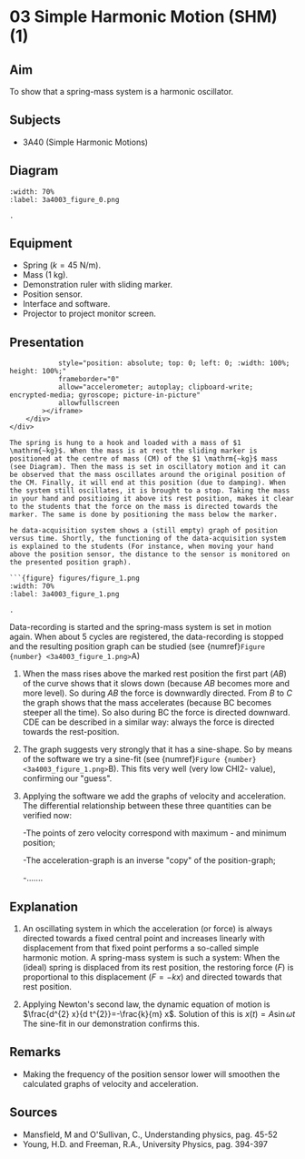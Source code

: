 # 03 Simple Harmonic Motion (SHM) (1)
  
## Aim   
 To show that a spring-mass system is a harmonic oscillator.    
  
## Subjects   
* 3A40 (Simple Harmonic Motions)   

## Diagram
   
```{figure} figures/figure_0.png  
:width: 70%  
:label: 3a4003_figure_0.png  

. 
```

## Equipment
 *  Spring ($k=45\mathrm{~N/m}$). 
 *  Mass ($1\mathrm{~kg}$). 
 *  Demonstration ruler with sliding marker. 
 *  Position sensor. 
 *  Interface and software. 
 *  Projector to project monitor screen.
    
  
## Presentation

```{iframe} https://www.youtube.com/embed/exaFE_NZqcE?si=Qv0CtuOgX3GKw8e7"
            style="position: absolute; top: 0; left: 0; :width: 100%; height: 100%;"
            frameborder="0"
            allow="accelerometer; autoplay; clipboard-write; encrypted-media; gyroscope; picture-in-picture"
            allowfullscreen
        ></iframe>
    </div>
</div>

The spring is hung to a hook and loaded with a mass of $1 \mathrm{~kg}$. When the mass is at rest the sliding marker is positioned at the centre of mass (CM) of the $1 \mathrm{~kg}$ mass (see Diagram). Then the mass is set in oscillatory motion and it can be observed that the mass oscillates around the original position of the CM. Finally, it will end at this position (due to damping). When the system still oscillates, it is brought to a stop. Taking the mass in your hand and positioing it above its rest position, makes it clear to the students that the force on the mass is directed towards the marker. The same is done by positioning the mass below the marker.

he data-acquisition system shows a (still empty) graph of position versus time. Shortly, the functioning of the data-acquisition system is explained to the students (For instance, when moving your hand above the position sensor, the distance to the sensor is monitored on the presented position graph).

```{figure} figures/figure_1.png  
:width: 70%  
:label: 3a4003_figure_1.png  

. 
```
Data-recording is started and the spring-mass system is set in motion again. When about 5 cycles are registered, the data-recording is stopped and the resulting position graph can be studied (see {numref}`Figure {number} <3a4003_figure_1.png>`A)

1. When the mass rises above the marked rest position the first part ($AB$) of the curve shows that it slows down (because $A B$ becomes more and more level). So during $A B$ the force is downwardly directed. From $B$ to $C$ the graph shows that the mass accelerates (because BC becomes steeper all the time). So also during 
BC the force is directed downward. CDE can be described in a similar way: 
always the force is directed towards the rest-position.  
2. The graph suggests very strongly that it has a sine-shape. So by means of the 
software we try a sine-fit (see {numref}`Figure {number} <3a4003_figure_1.png>`B). This fits very well (very low CHI2-
value), confirming our "guess". 
3. Applying the software we add the graphs of velocity and acceleration. The 
differential relationship between these three quantities can be verified now: 
    
    -The points of zero velocity correspond with maximum - and minimum position; 
    
    -The acceleration-graph is an inverse "copy" of the position-graph; 
    
    -.......

## Explanation   
1. An oscillating system in which the acceleration (or force) is always directed towards a fixed central point and increases linearly with displacement from that fixed point performs a so-called simple harmonic motion. A spring-mass system is such a system: When the (ideal) spring is displaced from its rest position, the restoring force $(F)$ is proportional to this displacement $(F=-k x)$ and directed towards that rest position.

2. Applying Newton's second law, the dynamic equation of motion is $\frac{d^{2} x}{d t^{2}}=-\frac{k}{m} x$. Solution of this is $x(t)=A \sin \omega t$ The sine-fit in our demonstration confirms this.

  
## Remarks
 *  Making the frequency of the position sensor lower will smoothen the calculated graphs of velocity and acceleration.
   
  
## Sources
 *  Mansfield, M and O'Sullivan, C., Understanding physics, pag. 45-52 
 *  Young, H.D. and Freeman, R.A., University Physics, pag. 394-397
  
